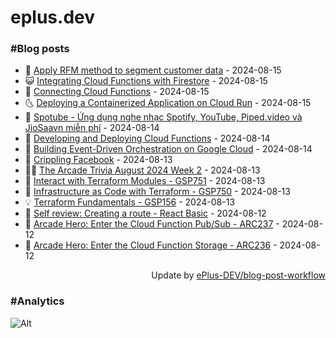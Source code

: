 # eplus.dev

### #Blog posts

<!-- BLOG-POST-LIST:START -->
 - 🧰 [Apply RFM method to segment customer data](https://eplus.dev/apply-rfm-method-to-segment-customer-data) - 2024-08-15
 - 😺 [Integrating Cloud Functions with Firestore](https://eplus.dev/integrating-cloud-functions-with-firestore) - 2024-08-15
 - 🗽 [Connecting Cloud Functions](https://eplus.dev/connecting-cloud-functions) - 2024-08-15
 - 🌜 [Deploying a Containerized Application on Cloud Run](https://eplus.dev/deploying-a-containerized-application-on-cloud-run) - 2024-08-15
 - 📝 [Spotube - Ứng dụng nghe nhạc Spotify, YouTube, Piped.video và JioSaavn miễn phí](https://eplus.dev/spotube-ung-dung-nghe-nhac-spotify-youtube-pipedvideo-va-jiosaavn-mien-phi) - 2024-08-14
 - 🚀 [Developing and Deploying Cloud Functions](https://eplus.dev/developing-and-deploying-cloud-functions) - 2024-08-14
 - 💼 [Building Event-Driven Orchestration on Google Cloud](https://eplus.dev/building-event-driven-orchestration-on-google-cloud) - 2024-08-14
 - 🦣 [Crippling Facebook](https://eplus.dev/crippling-facebook) - 2024-08-13
 - 👨‍🏫 [The Arcade Trivia August 2024 Week 2](https://eplus.dev/the-arcade-trivia-august-2024-week-2) - 2024-08-13
 - 🔭 [Interact with Terraform Modules - GSP751](https://eplus.dev/interact-with-terraform-modules-gsp751) - 2024-08-13
 - 🤡 [Infrastructure as Code with Terraform - GSP750](https://eplus.dev/infrastructure-as-code-with-terraform-gsp750) - 2024-08-13
 - 💡 [Terraform Fundamentals - GSP156](https://eplus.dev/terraform-fundamentals-gsp156) - 2024-08-13
 - 🦣 [Self review: Creating a route - React Basic](https://eplus.dev/self-review-creating-a-route-react-basic) - 2024-08-12
 - 💪 [Arcade Hero: Enter the Cloud Function Pub/Sub - ARC237](https://eplus.dev/arcade-hero-enter-the-cloud-function-pub-sub-arc-237) - 2024-08-12
 - 🤡 [Arcade Hero: Enter the Cloud Function Storage - ARC236](https://eplus.dev/arcade-hero-enter-the-cloud-function-storage-arc236) - 2024-08-12<!-- BLOG-POST-LIST:END -->

<div align="right">
  Update by <a target="_blank"
    href="https://github.com/ePlus-DEV/blog-post-workflow">ePlus-DEV/blog-post-workflow</a>
</div>

### #Analytics
![Alt](https://repobeats.axiom.co/api/embed/9990f7cddfbad8d834990b10ccad05f81ac1096f.svg "Repobeats analytics image")
